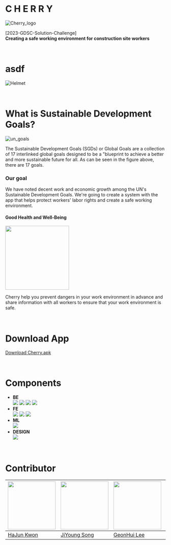 # C H E R R Y


![Cherry_logo](https://user-images.githubusercontent.com/64102831/227727870-e551d3dd-4a1a-4ac3-ab1e-64661f6c1ebf.png)

[2023-GDSC-Solution-Challenge]<br>**Creating a safe working environment for construction site workers**

<br>

# asdf
![Helmet](https://user-images.githubusercontent.com/64102831/227731704-15103ed0-b0bc-4860-b3fd-1f614e47258c.jpg)

<br>

# What is Sustainable Development Goals?

![un_goals](https://user-images.githubusercontent.com/64102831/227727869-2bce4aef-fd09-470a-a489-ab64090727ee.png)

The Sustainable Development Goals (SGDs) or Global Goals are a collection of 17 interlinked global goals designed to be a "blueprint to achieve a better and more sustainable future for all.
As can be seen in the figure above, there are 17 goals.

### Our goal

We have noted decent work and economic growth among the UN's Sustainable Development Goals. We're going to create a system with the app that helps protect workers' labor rights and create a safe working environment.

#### Good Health and Well-Being

<img src="https://user-images.githubusercontent.com/64102831/227727867-ecd48a20-0e60-480d-b69b-21640c2901f7.png" width="200"/>

Cherry help you prevent dangers in your work environment in advance and share information with all workers to ensure that your work environment is safe.

<br>

# Download App
[Download Cherry.apk](https://github.com/haZuny/cherry/raw/master/release/cherry-1.1.apk)

<br>

# Components
- **BE**<br>
  <img src="https://img.shields.io/badge/Spring Boot-6DB33F?style=for-the-badge&logo=springboot&logoColor=white">
  <img src="https://img.shields.io/badge/Spring Security-6DB33F?style=for-the-badge&logo=springsecurity&logoColor=white">
  <img src="https://img.shields.io/badge/JSON Web Tokens-000000?style=for-the-badge&logo=jsonwebtokens&logoColor=white">
  <img src="https://img.shields.io/badge/MariaDB-003545?style=for-the-badge&logo=mariadb&logoColor=white">
- **FE**<br>
  <img src="https://img.shields.io/badge/Flutter-02569B?style=for-the-badge&logo=flutter&logoColor=white">
  <img src="https://img.shields.io/badge/Firebase-FFCA28?style=for-the-badge&logo=firebase&logoColor=white">
  <img src="https://img.shields.io/badge/Google Maps-4285F4?style=for-the-badge&logo=googlemaps&logoColor=white">
- **ML**<br>
  <img src="https://img.shields.io/badge/TensorFlow-FF6F00?style=for-the-badge&logo=tensorflow&logoColor=white">
- **DESIGN**<br>
  <img src="https://img.shields.io/badge/Figma-F24E1E?style=for-the-badge&logo=figma&logoColor=white">

<br>

# Contributor
|<img src="https://avatars.githubusercontent.com/u/64102831?s=400&u=538e115e22d097184c5a71379178927f8968c5af&v=4" width="150"/>|<img src="https://avatars.githubusercontent.com/u/80839715?v=4" width="150"/>|<img src="https://avatars.githubusercontent.com/u/92250144?v=4" width="150"/>|<img src="https://avatars.githubusercontent.com/u/26412102?s=100&v=4" width="150"/>|
|---|---|---|---|
|[HaJun Kwon](https://github.com/haZuny)|[JiYoung Song](https://github.com/Zy0ung)|[GeonHui Lee]([https://lynmp.com](https://github.com/GeonHui2))|[Jaehyeon Park]([https://lynmp.com](https://github.com/Park-jaehyeon02))|



